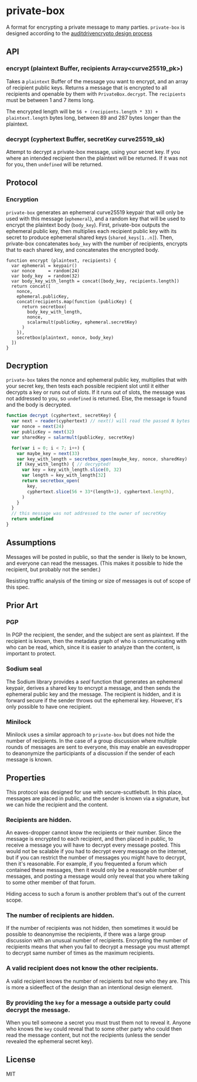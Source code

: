 # private-box

A format for encrypting a private message to many parties.
`private-box` is designed according to the [auditdrivencrypto design process](https://github.com/crypto-browserify/crypto-browserify/issues/128)

## API

### encrypt (plaintext Buffer, recipients Array<curve25519_pk>)

Takes a `plaintext` Buffer of the message you want to encrypt,
and an array of recipient public keys.
Returns a message that is encrypted to all recipients
and openable by them with `PrivateBox.decrypt`.
The `recipients` must be between 1 and 7 items long.

The encrypted length will be `56 + (recipients.length * 33) + plaintext.length` bytes long,
between 89 and 287 bytes longer than the plaintext.

### decrypt (cyphertext Buffer, secretKey curve25519_sk)

Attempt to decrypt a private-box message, using your secret key.
If you where an intended recipient then the plaintext will be returned.
If it was not for you, then `undefined` will be returned.

## Protocol

### Encryption

`private-box` generates an ephemeral curve25519 keypair that will only be used with this message (`ephemeral`),
and a random key that will be used to encrypt the plaintext body (`body_key`).
First, private-box outputs the ephemeral public key, then multiplies each recipient public key
with its secret to produce ephemeral shared keys (`shared_keys[1..n]`).
Then, private-box concatenates `body_key` with the number of recipients,
encrypts that to each shared key, and concatenates the encrypted body.

```
function encrypt (plaintext, recipients) {
  var ephemeral = keypair()
  var nonce     = random(24)
  var body_key  = random(32)
  var body_key_with_length = concat([body_key, recipients.length])
  return concat([
    nonce,
    ephemeral.publicKey,
    concat(recipients.map(function (publicKey) {
      return secretbox(
        body_key_with_length,
        nonce,
        scalarmult(publicKey, ephemeral.secretKey)
      )
    }),
    secretbox(plaintext, nonce, body_key)
  ])
}
```

## Decryption

`private-box` takes the nonce and ephemeral public key,
multiplies that with your secret key, then tests each possible
recipient slot until it either decrypts a key or runs out of slots.
If it runs out of slots, the message was not addressed to you,
so `undefined` is returned. Else, the message is found and the body
is decrypted.

``` js
function decrypt (cyphertext, secretKey) {
  var next = reader(cyphertext) // next() will read the passed N bytes
  var nonce = next(24)
  var publicKey = next(32)
  var sharedKey = salarmult(publicKey, secretKey)

  for(var i = 0; i < 7; i++) {
    var maybe_key = next(33)
    var key_with_length = secretbox_open(maybe_key, nonce, sharedKey)
    if (key_with_length) { // decrypted!
      var key = key_with_length.slice(0, 32)
      var length = key_with_length[32]
      return secretbox_open(
        key,
        cyphertext.slice(56 + 33*(length+1), cyphertext.length),
      )
    }
  }
  // this message was not addressed to the owner of secretKey
  return undefined
}
```

## Assumptions

Messages will be posted in public, so that the sender is likely to be known,
and everyone can read the messages. (This makes it possible to hide the recipient,
but probably not the sender.)

Resisting traffic analysis of the timing or size of messages is out of scope of this spec.

## Prior Art

### PGP

In PGP the recipient, the sender, and the subject are sent as plaintext.
If the recipient is known, then the metadata graph of who is communicating with who can be read,
which, since it is easier to analyze than the content, is important to protect.

### Sodium seal

The Sodium library provides a _seal_ function that generates an ephemeral keypair,
derives a shared key to encrypt a message, and then sends the ephemeral public key and the message.
The recipient is hidden, and it is forward secure if the sender throws out the ephemeral key.
However, it's only possible to have one recipient.

### Minilock

Minilock uses a similar approach to `private-box` but does not hide the
number of recipients. In the case of a group discussion where multiple rounds
of messages are sent to everyone, this may enable an eavesdropper to deanonymize
the participiants of a discussion if the sender of each message is known.

## Properties

This protocol was designed for use with secure-scuttlebutt.
In this place, messages are placed in public, and the sender is known via a signature,
but we can hide the recipient and the content.

### Recipients are hidden.

An eaves-dropper cannot know the recipients or their number.
Since the message is encrypted to each recipient, and then placed in public,
to receive a message you will have to decrypt every message posted.
This would not be scalable if you had to decrypt every message on the internet,
but if you can restrict the number of messages you might have to decrypt,
then it's reasonable. For example, if you frequented a forum which contained these messages,
then it would only be a reasonable number of messages, and posting a message would only
reveal that you where talking to some other member of that forum.

Hiding access to such a forum is another problem that's out of the current scope.

### The number of recipients are hidden.

If the number of recipients was not hidden, then sometimes it would be possible
to deanonymise the recipients, if there was a large group discussion with
an unusual number of recipients. Encrypting the number of recipients means that
when you fail to decrypt a message you must attempt to decrypt same number of times
as the maximum recipients.

### A valid recipient does not know the other recipients.

A valid recipient knows the number of recipients but now who they are.
This is more a sideeffect of the design than an intentional design element.

### By providing the `key` for a message a outside party could decrypt the message.

When you tell someone a secret you must trust them not to reveal it.
Anyone who knows the `key` could reveal that to some other party who could then read the message content,
but not the recipients (unless the sender revealed the ephemeral secret key).

## License

MIT








